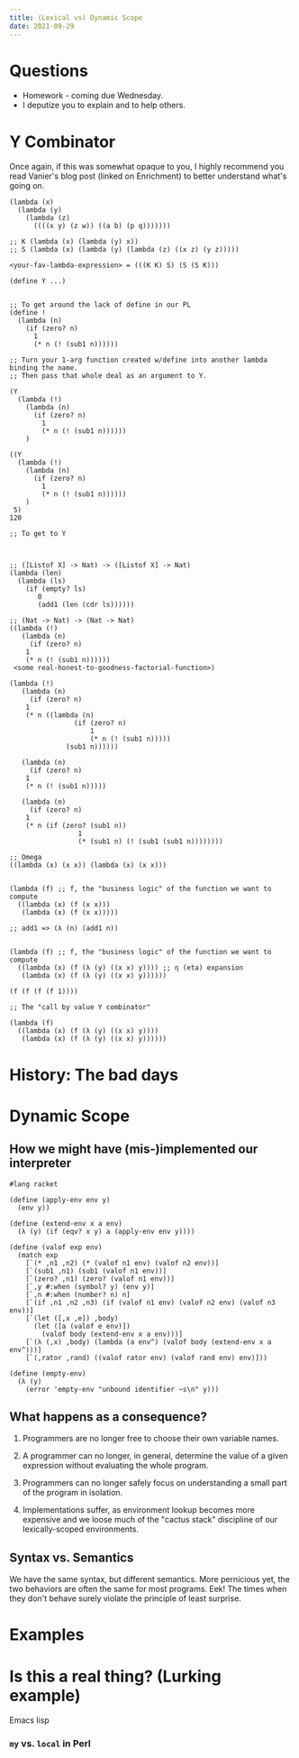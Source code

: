 ```yaml
---
title: (Lexical vs) Dynamic Scope
date: 2021-09-29
---
```



# Questions

-   Homework - coming due Wednesday.
-   I deputize you to explain and to help others.

# Y Combinator

 Once again, if this was somewhat opaque to you, I highly recommend
 you read Vanier's blog post (linked on Enrichment) to better
 understand what's going on.

```racket
(lambda (x) 
  (lambda (y)
    (lambda (z) 
	  ((((x y) (z w)) ((a b) (p q)))))))
```	  

```racket
;; K (lambda (x) (lambda (y) x))
;; S (lambda (x) (lambda (y) (lambda (z) ((x z) (y z)))))

<your-fav-lambda-expression> = (((K K) S) (S (S K)))

(define Y ...) 


;; To get around the lack of define in our PL 
(define !
  (lambda (n)
    (if (zero? n)
	  1
	  (* n (! (sub1 n))))))

;; Turn your 1-arg function created w/define into another lambda binding the name.
;; Then pass that whole deal as an argument to Y.

(Y
  (lambda (!)
	(lambda (n)
	  (if (zero? n)
		1
		(* n (! (sub1 n))))))
	)

((Y
  (lambda (!)
	(lambda (n)
	  (if (zero? n)
		1
		(* n (! (sub1 n))))))
	)
 5)
120

;; To get to Y



;; ([Listof X] -> Nat) -> ([Listof X] -> Nat)
(lambda (len)
  (lambda (ls)
    (if (empty? ls)
       0
       (add1 (len (cdr ls))))))

;; (Nat -> Nat) -> (Nat -> Nat)
((lambda (!)
   (lambda (n)
     (if (zero? n)
	1
	(* n (! (sub1 n))))))
 <some real-honest-to-goodness-factorial-function>)

(lambda (!)
   (lambda (n)
     (if (zero? n)
	1
	(* n ((lambda (n)
                (if (zero? n)
                    1
                    (* n (! (sub1 n)))))
              (sub1 n))))))

   (lambda (n)
     (if (zero? n)
	1
	(* n (! (sub1 n)))))

   (lambda (n)
     (if (zero? n)
	1
	(* n (if (zero? (sub1 n))
                 1
                 (* (sub1 n) (! (sub1 (sub1 n))))))))

;; Omega 
((lambda (x) (x x)) (lambda (x) (x x)))


(lambda (f) ;; f, the "business logic" of the function we want to compute
  ((lambda (x) (f (x x)))
   (lambda (x) (f (x x)))))

;; add1 => (λ (n) (add1 n))


(lambda (f) ;; f, the "business logic" of the function we want to compute
  ((lambda (x) (f (λ (y) ((x x) y)))) ;; η (eta) expansion
   (lambda (x) (f (λ (y) ((x x) y))))))

(f (f (f (f 1))))

;; The "call by value Y combinator"

(lambda (f) 
  ((lambda (x) (f (λ (y) ((x x) y))))
   (lambda (x) (f (λ (y) ((x x) y))))))
```

# History: The bad days

# Dynamic Scope

## How we might have (mis-)implemented our interpreter

```racket
#lang racket

(define (apply-env env y)
  (env y))

(define (extend-env x a env)
  (λ (y) (if (eqv? x y) a (apply-env env y))))

(define (valof exp env)
  (match exp
    [`(* ,n1 ,n2) (* (valof n1 env) (valof n2 env))]
    [`(sub1 ,n1) (sub1 (valof n1 env))]
    [`(zero? ,n1) (zero? (valof n1 env))]
    [`,y #:when (symbol? y) (env y)]
    [`,n #:when (number? n) n]
    [`(if ,n1 ,n2 ,n3) (if (valof n1 env) (valof n2 env) (valof n3 env))]
    [`(let ([,x ,e]) ,body) 
	  (let ([a (valof e env)])
        (valof body (extend-env x a env)))]
    [`(λ (,x) ,body) (lambda (a env^) (valof body (extend-env x a env^)))]
    [`(,rator ,rand) ((valof rator env) (valof rand env) env)]))

(define (empty-env)
  (λ (y) 
    (error 'empty-env "unbound identifier ~s\n" y)))
```


## What happens as a consequence?

  1. Programmers are no longer free to choose their own variable names.

  2. A programmer can no longer, in general, determine the value of a
     given expression without evaluating the whole program. 

  2. Programmers can no longer safely focus on understanding a small
     part of the program in isolation. 
	 
  3. Implementations suffer, as environment lookup becomes more
     expensive and we loose much of the "cactus stack" discipline of
     our lexically-scoped environments.
	 
	 

## Syntax vs. Semantics

We have the same syntax, but different semantics. More pernicious yet,
the two behaviors are often the same for most programs. Eek! The times
when they don't behave surely violate the principle of least surprise.

# Examples

# Is this a real thing? (Lurking example)

Emacs lisp

### `my` vs. `local` in Perl
